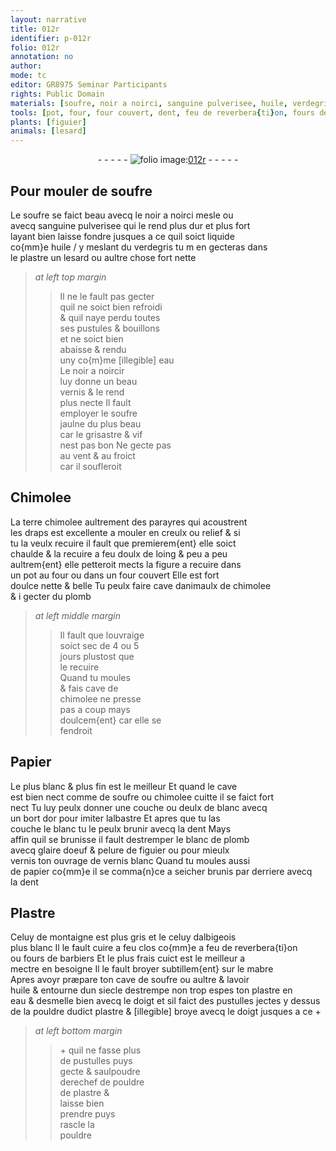 ```yaml
---
layout: narrative
title: 012r
identifier: p-012r
folio: 012r
annotation: no
author:
mode: tc
editor: GR8975 Seminar Participants
rights: Public Domain
materials: [soufre, noir a noirci, sanguine pulverisee, huile, verdegris, plastre, eau, noir a noircir, Chimolee, terre chimolee, draps, chimolee, plomb, Papier, blanc, or, albastre, blanc de plomb, glaire doeuf, pelure de figuier, vernis blanc, papier, Plastre, mabre, pouldre dudict plastre, pouldre de plastre]
tools: [pot, four, four couvert, dent, feu de reverbera{ti}on, fours de barbiers, mabre, doigt]
plants: [figuier]
animals: [lesard]
---
```


<div class="folio" align="center">- - - - - <a href="http://gallica.bnf.fr/ark:/12148/btv1b10500001g/f29.image" target="_blank"><img src="https://cu-mkp.github.io/2017-workshop-edition/assets/photo-icon.png" alt="folio image: " style="display:inline-block; margin-bottom:-3px;"/>012r</a> - - - - - </div>  
  

## Pour mouler de <span class="m">soufre</span>

 
Le <span class="m">soufre</span> se faict beau avecq le <span class="m">noir a noirci</span> mesle ou<br/> avecq <span class="m">sanguine pulverisee</span> qui le rend plus dur et plus fort<br/> layant bien laisse fondre jusques a ce quil soict liquide<br/> co{mm}e <span class="m">huile</span> / y meslant du <span class="m">verdegris</span> tu <span class="del">m</span> en gecteras dans<br/> le <span class="m">plastre</span> un <span class="al">lesard</span> ou aultre chose fort nette
 
> *at left top margin*
> 
> >   Il ne le fault pas gecter<br/> quil ne soict bien refroidi<br/> & quil naye perdu toutes<br/> ses pustules & bouillons<br/> et ne soict bien<br/> abaisse & rendu<br/> uny co{m}me <span class="del">[illegible]</span> <span class="m">eau</span><br/> Le <span class="m">noir a noircir</span><br/> luy donne un beau<br/> vernis & le rend<br/> plus necte Il fault<br/> employer le <span class="m">soufre</span><br/> jaulne du plus beau<br/> car le grisastre & vif<br/> nest pas bon Ne gecte pas<br/> <span class="env">au vent</span> & <span class="env">au froict</span><br/> car il soufleroit
 
 
  

## <span class="m">Chimolee</span>

 
La <span class="m">terre chimolee</span> aultrement des <span class="pro">parayres</span> qui acoustrent<br/> les <span class="m">draps</span> est excellente a mouler en creulx ou relief & si<br/> tu la veulx recuire il fault que premierem{ent} elle soict<br/> chaulde & la recuire a feu doulx de loing & peu a peu<br/> aultrem{ent} elle petteroit mects la figure a recuire dans<br/> un <span class="tl">pot</span> au <span class="tl">four</span> ou dans un <span class="tl">four couvert</span> Elle est fort<br/> doulce nette & belle <span class="add">Tu peulx faire cave danimaulx de <span class="m">chimolee</span><br/> & i gecter du <span class="m">plomb</span></span>
 
> *at left middle margin*
> 
> >   Il fault que louvraige<br/> soict sec de 4 ou 5<br/> <span class="ms">jours</span> plustost que<br/> le recuire<br/> Quand tu moules<br/> & fais cave de<br/> <span class="m">chimolee</span> ne presse<br/> pas a coup mays<br/> doulcem{ent} car elle se<br/> fendroit
 
 
  

## <span class="m">Papier</span>

 
Le plus blanc & plus fin est le meilleur Et quand le cave<br/> est bien nect comme de <span class="m">soufre</span> ou <span class="m">chimolee</span> cuitte il se faict fort<br/> nect Tu luy peulx donner une couche ou deulx de <span class="m">blanc</span> avecq<br/> un bort d<span class="m">or</span> pour imiter l<span class="m">albastre</span> Et apres que tu las<br/> couche le <span class="m">blanc</span> tu le peulx brunir avecq la <span class="tl">dent</span> Mays<br/> affin quil se brunisse il fault destremper le <span class="m">blanc de plomb</span><br/> avecq <span class="m">glaire doeuf</span> & <span class="m">pelure de <span class="pa">figuier</span></span> ou pour mieulx<br/> vernis ton ouvrage de <span class="m">vernis blanc</span> Quand tu moules aussi<br/> de <span class="m">papier</span> co{mm}e il se comma{n}ce a seicher brunis par derriere avecq<br/> la <span class="tl">dent</span>
 
 
  

## <span class="m">Plastre</span>

 
Celuy de <span class="env">montaigne</span> est plus gris et <span class="del">le</span> celuy d<span class="pl">albigeois</span><br/> plus blanc Il le fault cuire a feu clos co{mm}e a <span class="tl">feu de reverbera{ti}on</span><br/> ou <span class="tl">fours de barbiers</span> Et le plus frais cuict est le meilleur a<br/> mectre en besoigne Il le fault broyer subtillem{ent} sur le <span class="tl"><span class="m">mabre</span></span><br/> Apres avoyr præpare ton cave de <span class="m">soufre</span> ou aultre & lavoir<br/> <span class="m">huile</span> & entourne dun siecle destrempe non trop espes ton <span class="m">plastre</span> en<br/> <span class="m">eau</span> & desmelle bien avecq le <span class="tl"><span class="bp">doigt</span></span> et sil faict des pustulles jectes y dessus<br/> de la <span class="m">pouldre dudict plastre</span> & <span class="del">[illegible]</span> broye avecq le <span class="tl"><span class="bp">doigt</span></span> jusques a ce \+
 
> *at left bottom margin*
> 
> >   \+ quil ne fasse plus<br/> de pustulles puys<br/> gecte & saulpoudre<br/> derechef de <span class="m">pouldre<br/> de plastre</span> &<br/> laisse bien<br/> prendre puys<br/> rascle la<br/> pouldre
 
